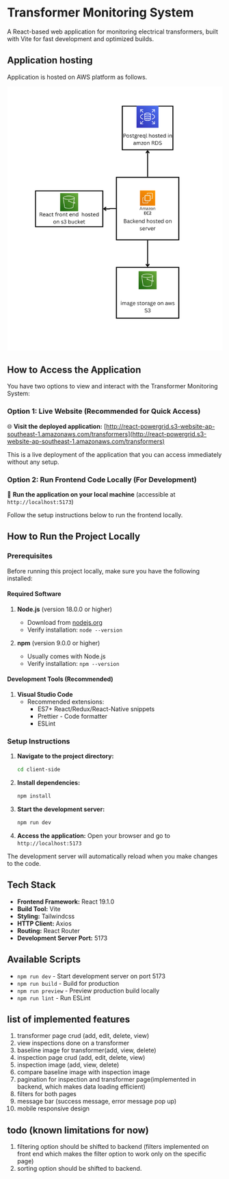 # Transformer Monitoring System

A React-based web application for monitoring electrical transformers, built with Vite for fast development and optimized builds.

## Application hosting

Application is hosted on AWS platform as follows.

![alt text](<Your paragraph text.png>)

## How to Access the Application

You have two options to view and interact with the Transformer Monitoring System:

### Option 1: Live Website (Recommended for Quick Access)

🌐 **Visit the deployed application:**
[http://react-powergrid.s3-website-ap-southeast-1.amazonaws.com/transformers](http://react-powergrid.s3-website-ap-southeast-1.amazonaws.com/transformers)

This is a live deployment of the application that you can access immediately without any setup.

### Option 2: Run Frontend Code Locally (For Development)

🔧 **Run the application on your local machine** (accessible at `http://localhost:5173`)

Follow the setup instructions below to run the frontend locally.

## How to Run the Project Locally

### Prerequisites

Before running this project locally, make sure you have the following installed:

#### Required Software

1. **Node.js** (version 18.0.0 or higher)

   - Download from [nodejs.org](https://nodejs.org/)
   - Verify installation: `node --version`

2. **npm** (version 9.0.0 or higher)
   - Usually comes with Node.js
   - Verify installation: `npm --version`

#### Development Tools (Recommended)

1. **Visual Studio Code**
   - Recommended extensions:
     - ES7+ React/Redux/React-Native snippets
     - Prettier - Code formatter
     - ESLint

### Setup Instructions

1. **Navigate to the project directory:**

   ```bash
   cd client-side
   ```

2. **Install dependencies:**

   ```bash
   npm install
   ```

3. **Start the development server:**

   ```bash
   npm run dev
   ```

4. **Access the application:**
   Open your browser and go to `http://localhost:5173`

The development server will automatically reload when you make changes to the code.

## Tech Stack

- **Frontend Framework:** React 19.1.0
- **Build Tool:** Vite
- **Styling:** Tailwindcss
- **HTTP Client:** Axios
- **Routing:** React Router
- **Development Server Port:** 5173

## Available Scripts

- `npm run dev` - Start development server on port 5173
- `npm run build` - Build for production
- `npm run preview` - Preview production build locally
- `npm run lint` - Run ESLint

## list of implemented features

1. transformer page crud (add, edit, delete, view)
2. view inspections done on a transformer
3. baseline image for transformer(add, view, delete)
4. inspection page crud (add, edit, delete, view)
5. inspection image (add, view, delete)
6. compare baseline image with inspection image
7. pagination for inspection and transformer page(implemented in backend, which makes data loading efficient)
8. filters for both pages
9. message bar (success message, error message pop up)
10. mobile responsive design

## todo (known limitations for now)

1. filtering option should be shifted to backend (filters implemented on front end which makes the filter option to work only on the specific page)
2. sorting option should be shifted to backend.
